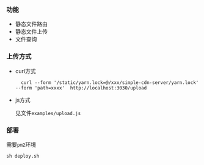 
### 功能
- 静态文件路由
- 静态文件上传
- 文件查询

### 上传方式

- curl方式

        curl --form '/static/yarn.lock=@/xxx/simple-cdn-server/yarn.lock' --form 'path=xxxx'  http://localhost:3030/upload

- js方式

    见文件`examples/upload.js`


### 部署
需要`pm2`环境

    sh deploy.sh
